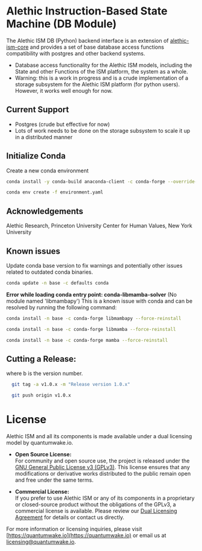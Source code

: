 # Alethic Instruction-Based State Machine (DB Module)
The Alethic ISM DB (Python) backend interface is an extension of [alethic-ism-core](https://github.com/quantumwake/alethic-ism-core) and provides a set of base database access functions compatibility with postgres and other backend systems.

- Database access functionality for the Alethic ISM models, including the State and other Functions of the ISM platform, the system as a whole.
- Warning: this is a work in progress and is a crude implementation of a storage subsystem for the Alethic ISM platform (for python users). However, it works well enough for now.

## Current Support
- Postgres (crude but effective for now)
- Lots of work needs to be done on the storage subsystem to scale it up in a distributed manner

## Initialize Conda
Create a new conda environment

```bash
conda install -y conda-build anaconda-client -c conda-forge --override-channels
```
```bash
conda env create -f environment.yaml
```

## Acknowledgements
Alethic Research, Princeton University Center for Human Values, New York University

## Known issues
Update conda base version to fix warnings and potentially other issues related to outdated conda binaries.

```bash
conda update -n base -c defaults conda
```

**Error while loading conda entry point: conda-libmamba-solver** (No module named 'libmambapy') 
 This is a known issue with conda and can be resolved by running the following command:

```bash
conda install -n base -c conda-forge libmambapy --force-reinstall
```
```bash
conda install -n base -c conda-forge libmamba --force-reinstall
```
```bash
conda install -n base -c conda-forge mamba --force-reinstall
```

## Cutting a Release:

where b is the version number.
```bash
  git tag -a v1.0.x -m "Release version 1.0.x"
```
```bash
  git push origin v1.0.x
```

# License
Alethic ISM and all its components is made available under a dual licensing model by quantumwake.io.

- **Open Source License:**  
  For community and open source use, the project is released under the [GNU General Public License v3 (GPLv3)](LICENSE). This license ensures that any modifications or derivative works distributed to the public remain open and free under the same terms.

- **Commercial License:**  
  If you prefer to use Alethic ISM or any of its components in a proprietary or closed-source product without the obligations of the GPLv3, a commercial license is available. Please review our [Dual Licensing Agreement](DUAL_LICENSE.md) for details or contact us directly.

For more information or licensing inquiries, please visit [https://quantumwake.io](https://quantumwake.io) or email us at [licensing@quantumwake.io](mailto:licensing@quantumwake.io).


